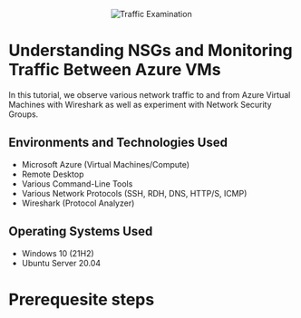 <p align="center">
<img src="https://i.imgur.com/Ua7udoS.png" alt="Traffic Examination"/>
</p>

<h1>Understanding NSGs and Monitoring Traffic Between Azure VMs</h1>
In this tutorial, we observe various network traffic to and from Azure Virtual Machines with Wireshark as well as experiment with Network Security Groups. <br />




<h2>Environments and Technologies Used</h2>

- Microsoft Azure (Virtual Machines/Compute)
- Remote Desktop
- Various Command-Line Tools
- Various Network Protocols (SSH, RDH, DNS, HTTP/S, ICMP)
- Wireshark (Protocol Analyzer)

<h2>Operating Systems Used </h2>

- Windows 10 (21H2)
- Ubuntu Server 20.04

# Prerequesite steps
